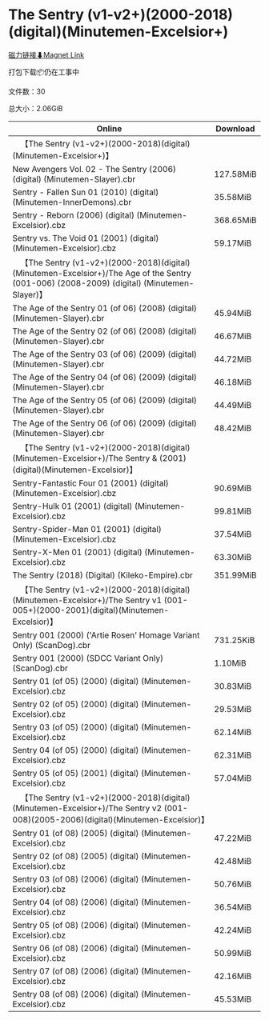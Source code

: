 # The Sentry (v1-v2+)(2000-2018)(digital)(Minutemen-Excelsior+)

[磁力链接⬇Magnet Link](magnet:?xt=urn:btih:2d2f0cb59df9471e3937d619d7593262cb9ce50d&dn=The%20Sentry%20%28v1-v2%2B%29%282000-2018%29%28digital%29%28Minutemen-Excelsior%2B%29)

打包下载📦仍在工事中

文件数：30

总大小：2.06GiB

Online | Download
--- | ---
&emsp;【The Sentry (v1-v2+)(2000-2018)(digital)(Minutemen-Excelsior+)】 | 
New Avengers Vol. 02 - The Sentry (2006) (digital) (Minutemen-Slayer).cbr | 127.58MiB
Sentry - Fallen Sun 01 (2010) (digital) (Minutemen-InnerDemons).cbr | 35.58MiB
Sentry - Reborn (2006) (digital) (Minutemen-Excelsior).cbz | 368.65MiB
Sentry vs. The Void 01 (2001) (digital) (Minutemen-Excelsior).cbz | 59.17MiB
&emsp;【The Sentry (v1-v2+)(2000-2018)(digital)(Minutemen-Excelsior+)/The Age of the Sentry (001-006) (2008-2009) (digital) (Minutemen-Slayer)】 | 
The Age of the Sentry 01 (of 06) (2008) (digital) (Minutemen-Slayer).cbr | 45.94MiB
The Age of the Sentry 02 (of 06) (2008) (digital) (Minutemen-Slayer).cbr | 46.67MiB
The Age of the Sentry 03 (of 06) (2009) (digital) (Minutemen-Slayer).cbr | 44.72MiB
The Age of the Sentry 04 (of 06) (2009) (digital) (Minutemen-Slayer).cbr | 46.18MiB
The Age of the Sentry 05 (of 06) (2009) (digital) (Minutemen-Slayer).cbr | 44.49MiB
The Age of the Sentry 06 (of 06) (2009) (digital) (Minutemen-Slayer).cbr | 48.42MiB
&emsp;【The Sentry (v1-v2+)(2000-2018)(digital)(Minutemen-Excelsior+)/The Sentry & (2001)(digital)(Minutemen-Excelsior)】 | 
Sentry-Fantastic Four 01 (2001) (digital) (Minutemen-Excelsior).cbz | 90.69MiB
Sentry-Hulk 01 (2001) (digital) (Minutemen-Excelsior).cbz | 99.81MiB
Sentry-Spider-Man 01 (2001) (digital) (Minutemen-Excelsior).cbz | 37.54MiB
Sentry-X-Men 01 (2001) (digital) (Minutemen-Excelsior).cbz | 63.30MiB
The Sentry (2018) (Digital) (Kileko-Empire).cbr | 351.99MiB
&emsp;【The Sentry (v1-v2+)(2000-2018)(digital)(Minutemen-Excelsior+)/The Sentry v1 (001-005+)(2000-2001)(digital)(Minutemen-Excelsior)】 | 
Sentry 001 (2000) ('Artie Rosen' Homage Variant Only) (ScanDog).cbr | 731.25KiB
Sentry 001 (2000) (SDCC Variant Only) (ScanDog).cbr | 1.10MiB
Sentry 01 (of 05) (2000) (digital) (Minutemen-Excelsior).cbz | 30.83MiB
Sentry 02 (of 05) (2000) (digital) (Minutemen-Excelsior).cbz | 29.53MiB
Sentry 03 (of 05) (2000) (digital) (Minutemen-Excelsior).cbz | 62.14MiB
Sentry 04 (of 05) (2000) (digital) (Minutemen-Excelsior).cbz | 62.31MiB
Sentry 05 (of 05) (2001) (digital) (Minutemen-Excelsior).cbz | 57.04MiB
&emsp;【The Sentry (v1-v2+)(2000-2018)(digital)(Minutemen-Excelsior+)/The Sentry v2 (001-008)(2005-2006)(digital)(Minutemen-Excelsior)】 | 
Sentry 01 (of 08) (2005) (digital) (Minutemen-Excelsior).cbz | 47.22MiB
Sentry 02 (of 08) (2005) (digital) (Minutemen-Excelsior).cbz | 42.48MiB
Sentry 03 (of 08) (2006) (digital) (Minutemen-Excelsior).cbz | 50.76MiB
Sentry 04 (of 08) (2006) (digital) (Minutemen-Excelsior).cbz | 36.54MiB
Sentry 05 (of 08) (2006) (digital) (Minutemen-Excelsior).cbz | 42.24MiB
Sentry 06 (of 08) (2006) (digital) (Minutemen-Excelsior).cbz | 50.99MiB
Sentry 07 (of 08) (2006) (digital) (Minutemen-Excelsior).cbz | 42.16MiB
Sentry 08 (of 08) (2006) (digital) (Minutemen-Excelsior).cbz | 45.53MiB